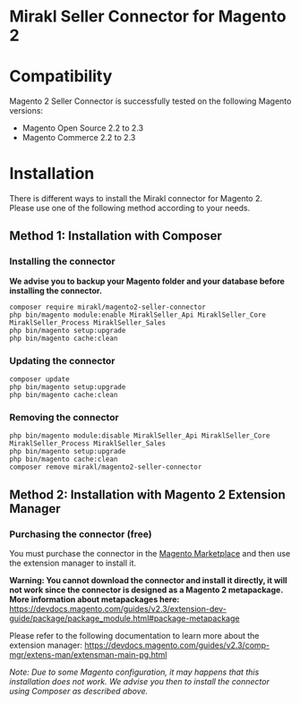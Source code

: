 # Mirakl Seller Connector for Magento 2
# Compatibility
Magento 2 Seller Connector is successfully tested on the following Magento versions:
- Magento Open Source 2.2 to 2.3
- Magento Commerce 2.2 to 2.3

# Installation
There is different ways to install the Mirakl connector for Magento 2.  
Please use one of the following method according to your needs.

## Method 1: Installation with Composer
### Installing the connector
**We advise you to backup your Magento folder and your database before installing the connector.**

    composer require mirakl/magento2-seller-connector
    php bin/magento module:enable MiraklSeller_Api MiraklSeller_Core MiraklSeller_Process MiraklSeller_Sales
    php bin/magento setup:upgrade
    php bin/magento cache:clean

### Updating the connector

    composer update
    php bin/magento setup:upgrade
    php bin/magento cache:clean

### Removing the connector

    php bin/magento module:disable MiraklSeller_Api MiraklSeller_Core MiraklSeller_Process MiraklSeller_Sales
    php bin/magento setup:upgrade
    php bin/magento cache:clean
    composer remove mirakl/magento2-seller-connector

## Method 2: Installation with Magento 2 Extension Manager
### Purchasing the connector (free)
You must purchase the connector in the [Magento Marketplace](https://marketplace.magento.com/mirakl-connector-magento2-seller.html) and then use the extension manager to install it.

**Warning: You cannot download the connector and install it directly, it will not work since the connector is designed as a Magento 2 metapackage. More information about metapackages here:**
https://devdocs.magento.com/guides/v2.3/extension-dev-guide/package/package_module.html#package-metapackage

Please refer to the following documentation to learn more about the extension manager:
https://devdocs.magento.com/guides/v2.3/comp-mgr/extens-man/extensman-main-pg.html

*Note: Due to some Magento configuration, it may happens that this installation does not work.
We advise you then to install the connector using Composer as described above.*
